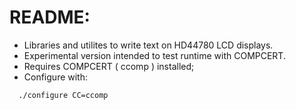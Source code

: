 README:
=======

* Libraries and utilites to write text on HD44780 LCD displays.
* Experimental version intended to test runtime with COMPCERT.
* Requires COMPCERT ( ccomp ) installed;
* Configure with:
```shell
  ./configure CC=ccomp
```
